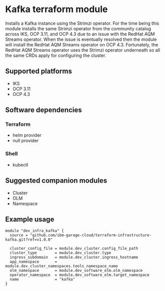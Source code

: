 # Kafka terraform module

Installs a Kafka instance using the Strimzi operator. For the time being this module installs the 
same Strimzi operator from the community catalog across IKS, OCP 3.11, and OCP 4.3 due to an issue
with the RedHat AQM Streams operator. When the issue is eventually resolved then the module will install
the RedHat AQM Streams operator on OCP 4.3.  Fortunately, the RedHat AQM Streams operator uses the 
Strimzi operator underneath so all the same CRDs apply for configuring the cluster.

## Supported platforms

- IKS
- OCP 3.11
- OCP 4.3

## Software dependencies

### Terraform

- helm provider
- null provider

### Shell

- kubectl

## Suggested companion modules

- Cluster
- OLM
- Namespace

## Example usage

```hcl-terraform
module "dev_infra_kafka" {
  source = "github.com/ibm-garage-cloud/terraform-infrastructure-kafka.git?ref=v1.0.0"

  cluster_config_file = module.dev_cluster.config_file_path
  cluster_type        = module.dev_cluster.type
  ingress_subdomain   = module.dev_cluster.ingress_hostname
  app_namespace       = module.dev_cluster_namespaces.tools_namespace_name
  olm_namespace       = module.dev_software_olm.olm_namespace
  operator_namespace  = module.dev_software_olm.target_namespace
  name                = "kafka"
}
```

